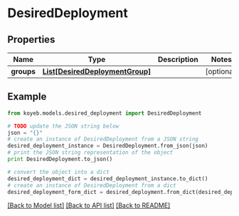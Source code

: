 # DesiredDeployment


## Properties
Name | Type | Description | Notes
------------ | ------------- | ------------- | -------------
**groups** | [**List[DesiredDeploymentGroup]**](DesiredDeploymentGroup.md) |  | [optional] 

## Example

```python
from koyeb.models.desired_deployment import DesiredDeployment

# TODO update the JSON string below
json = "{}"
# create an instance of DesiredDeployment from a JSON string
desired_deployment_instance = DesiredDeployment.from_json(json)
# print the JSON string representation of the object
print DesiredDeployment.to_json()

# convert the object into a dict
desired_deployment_dict = desired_deployment_instance.to_dict()
# create an instance of DesiredDeployment from a dict
desired_deployment_form_dict = desired_deployment.from_dict(desired_deployment_dict)
```
[[Back to Model list]](../README.md#documentation-for-models) [[Back to API list]](../README.md#documentation-for-api-endpoints) [[Back to README]](../README.md)


